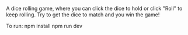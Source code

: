 A dice rolling game, where you can click the dice to hold or click "Roll" to keep rolling.
Try to get the dice to match and you win the game!


To run: 
   npm install
   npm run dev
